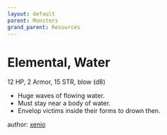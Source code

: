 ```yaml
---
layout: default
parent: Monsters
grand_parent: Resources
---
```


# Elemental, Water
12 HP, 2 Armor, 15 STR, blow (d8)  
- Huge waves of flowing water.  
- Must stay near a body of water.  
- Envelop victims inside their forms to drown then.  

author: [xenio](https://xenioinabottle.blogspot.com)
